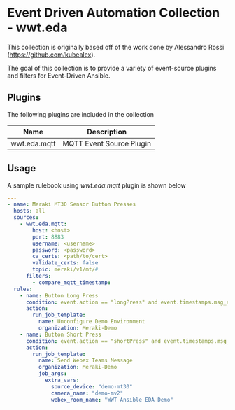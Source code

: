 # Event Driven Automation Collection - wwt.eda

This collection is originally based off of the work done by Alessandro Rossi (<https://github.com/kubealex>).

The goal of this collection is to provide a variety of event-source plugins and filters for Event-Driven Ansible.

## Plugins

The following plugins are included in the collection

| Name | Description |
|-|-|
| wwt.eda.mqtt | MQTT Event Source Plugin |

## Usage

A sample rulebook using *wwt.eda.mqtt* plugin is shown below

```yaml
---
- name: Meraki MT30 Sensor Button Presses
  hosts: all
  sources:
    - wwt.eda.mqtt:
        host: <host>
        port: 8883
        username: <username>
        password: <password>
        ca_certs: <path/to/cert>
        validate_certs: false
        topic: meraki/v1/mt/#
      filters:
        - compare_mqtt_timestamp:
  rules:
    - name: Button Long Press
      condition: event.action == "longPress" and event.timestamps.msg_age < 10
      action:
        run_job_template:
          name: Unconfigure Demo Environment
          organization: Meraki-Demo
    - name: Button Short Press
      condition: event.action == "shortPress" and event.timestamps.msg_age < 10
      action:
        run_job_template:
          name: Send Webex Teams Message
          organization: Meraki-Demo
          job_args:
            extra_vars:
              source_device: "demo-mt30"
              camera_name: "demo-mv2"
              webex_room_name: "WWT Ansible EDA Demo"
```
